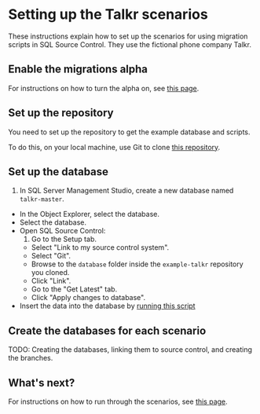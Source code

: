 # Setting up the Talkr scenarios
These instructions explain how to set up the scenarios for using migration scripts in SQL Source Control. They use the fictional phone company Talkr.

## Enable the migrations alpha

For instructions on how to turn the alpha on, see [this page](MigrationsInstallInstructions.md).

## Set up the repository

You need to set up the repository to get the example database and scripts. 

To do this, on your local machine, use Git to clone [this repository](https://github.com/red-gate/SocV5UserSessions).

## Set up the database

1. In SQL Server Management Studio, create a new database named `talkr-master`.
- In the Object Explorer, select the database.
- Select the database.
- Open SQL Source Control:
  1. Go to the Setup tab.
  - Select "Link to my source control system".
  - Select "Git".
  - Browse to the `database` folder inside the `example-talkr` repository you cloned.
  - Click "Link".
  - Go to the "Get Latest" tab.
  - Click "Apply changes to database".
- Insert the data into the database by [running this script](/examples/data.sql)

## Create the databases for each scenario

TODO: Creating the databases, linking them to source control, and creating the branches. 

## What's next?

For instructions on how to run through the scenarios, see [this page](README.md).
